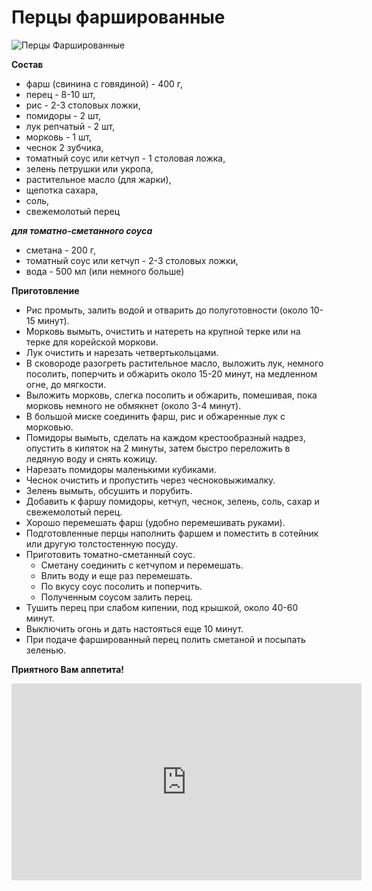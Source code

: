 # Перцы фаршированные
![Перцы Фаршированные](/images/Kulinar/Second/perci-1.jpg 'Перцы Фаршированные')

**Состав**
- фарш (свинина с говядиной) - 400 г,
- перец - 8-10 шт,
- рис - 2-3 столовых ложки,
- помидоры - 2 шт,
- лук репчатый - 2 шт,
- морковь - 1 шт,
- чеснок 2 зубчика,
- томатный соус или кетчуп - 1 столовая ложка,
- зелень петрушки или укропа,
- растительное масло (для жарки),
- щепотка сахара,
- соль,
- свежемолотый перец

_**для томатно-сметанного соуса**_
- сметана - 200 г,
- томатный соус или кетчуп - 2-3 столовых ложки,
- вода - 500 мл (или немного больше)

**Приготовление**
- Рис промыть, залить водой и отварить до полуготовности (около 10-15 минут).
- Морковь вымыть, очистить и натереть на крупной терке или на терке для корейской моркови.
- Лук очистить и нарезать четвертькольцами.
- В сковороде разогреть растительное масло, выложить лук, немного посолить, поперчить и обжарить около 15-20 минут, на медленном огне, до мягкости.
- Выложить морковь, слегка посолить и обжарить, помешивая, пока морковь немного не обмякнет (около 3-4 минут).
- В большой миске соединить фарш, рис и обжаренные лук с морковью.
- Помидоры вымыть, сделать на каждом крестообразный надрез, опустить в кипяток на 2 минуты, затем быстро переложить в ледяную воду и снять кожицу.
- Нарезать помидоры маленькими кубиками.
- Чеснок очистить и пропустить через чесноковыжималку.
- Зелень вымыть, обсушить и порубить.
- Добавить к фаршу помидоры, кетчуп, чеснок, зелень, соль, сахар и свежемолотый перец.
- Хорошо перемешать фарш (удобно перемешивать руками).
- Подготовленные перцы наполнить фаршем и поместить в сотейник или другую толстостенную посуду.
- Приготовить томатно-сметанный соус.
  - Сметану соединить с кетчупом и перемешать.
  - Влить воду и еще раз перемешать.
  - По вкусу соус посолить и поперчить.
  - Полученным соусом залить перец.
- Тушить перец при слабом кипении, под крышкой, около 40-60 минут.
- Выключить огонь и дать настояться еще 10 минут.
- При подаче фаршированный перец полить сметаной и посыпать зеленью.

**Приятного Вам аппетита!**

<iframe width="560" height="315" src="https://www.youtube.com/embed/n8baBGpp90k" frameborder="0" allowfullscreen></iframe>

